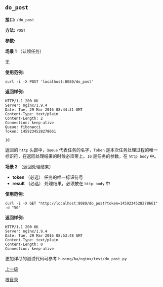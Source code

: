 `do_post`
----------

**接口:** `/do_post`

**方法:** `POST`

**参数:** 

**场景 1**  （认领任务）

无

**使用范例:**

    curl -i -X POST 'localhost:8080/do_post'

**返回样例:**

    HTTP/1.1 200 OK
    Server: nginx/1.9.4
    Date: Tue, 29 Mar 2016 08:44:31 GMT
    Content-Type: text/plain
    Content-Length: 2
    Connection: keep-alive
    Queue: fibonacci
    Token: 1459234528278661
    
    10
返回的 `http` 头部中，`Queue` 代表任务的名字，`Token` 是本次任务处理过程的唯一标识符，在返回处理结果的时候必须带上。`10` 是任务的参数，在 `http body` 中。

**场景 2**  （返回处理结果）
  
*  **token** （必选）  任务的唯一标识符号
*  **result** （必选）  处理结果，必须放在 `http body` 中

**使用范例:**

    curl -i -X GET "http://localhost:8080/do_post?token=1459234528278661" -d "50"

**返回样例:**

    HTTP/1.1 200 OK
    Server: nginx/1.9.4
    Date: Tue, 29 Mar 2016 08:53:48 GMT
    Content-Type: text/plain
    Content-Length: 0
    Connection: keep-alive
    
更加详尽的测试代码可参考 `hustmq/ha/nginx/test/do_post.py`

[上一级](../ha.md)

[根目录](../../index.md)